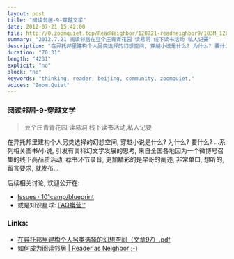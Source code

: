 ```yaml
---
layout: post
title: "阅读邻居-9-穿越文学"
date: 2012-07-21 15:42:00 
file: http://0.zoomquiet.top/ReadNeighbor/120721-readneighbor9/183M_120721_1946.MP3
summary: "2012.7.21 阅读邻居在豆个庄青青花园 读易洞 线下读书活动 私人记要"
description: "在异托邦里建构个人另类选择的幻想空间, 穿越小说是什么? 为什么? 要什么? ...系列相关图书/小说, 引发有关科幻文学发展的思考, 来自全国各地因为一个微博号召集的线下高品质活动, 荐书环节录音, 更加精彩的是早哥的阐述, 非常单口, 想听的, 留言要求, 就发布... "
duration: "70:31" 
length: "4231"
explicit: "no" 
block: "no" 
keywords: "thinking, reader, beijing, community, zoomquiet,"
voices: "Zoom.Quiet"
---
```


### 阅读邻居-9-穿越文学
> 豆个庄青青花园 读易洞 线下读书活动,私人记要

在异托邦里建构个人另类选择的幻想空间, 穿越小说是什么? 为什么? 要什么? ...系列相关图书/小说, 引发有关科幻文学发展的思考, 来自全国各地因为一个微博号召集的线下高品质活动, 荐书环节录音, 更加精彩的是早哥的阐述, 非常单口, 想听的, 留言要求, 就发布... 

后续相关讨论, 欢迎公开在:

- [Issues · 101camp/blueprint](https://github.com/101camp/blueprint/issues) 
- 或是知识星球: [FAQ蟒营™](https://t.zsxq.com/iaIEQ3N)


### Links: 

- [在异托邦里建构个人另类选择的幻想空间（文章97）.pdf](http://0.zoomquiet.top/ReadNeighbor/120721-readneighbor9/%E5%9C%A8%E5%BC%82%E6%89%98%E9%82%A6%E9%87%8C%E5%BB%BA%E6%9E%84%E4%B8%AA%E4%BA%BA%E5%8F%A6%E7%B1%BB%E9%80%89%E6%8B%A9%E7%9A%84%E5%B9%BB%E6%83%B3%E7%A9%BA%E9%97%B4%EF%BC%88%E6%96%87%E7%AB%A097%EF%BC%89.pdf)
- [如何成为阅读邻居 \| Reader as Neighbor ;\-\)](https://ydlj.101.camp/2014-05/be-rn-guider/) 



